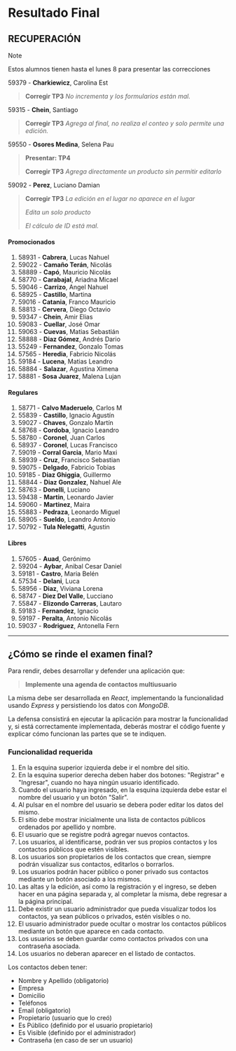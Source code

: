 # Resultado Final

## RECUPERACIÓN
> [!NOTE]
> Estos alumnos tienen hasta el lunes 8 para presentar las correcciones
>
59379 - **Charkiewicz**, Carolina Est           
> **Corregir TP3**
> *No incrementa y los formularios están mal.*
>

59315 - **Chein**, Santiago                     
> **Corregir TP3**
> *Agrega al final, no realiza el conteo y solo permite una edición.*
>

59550 - **Osores Medina**, Selena Pau           
> **Presentar: TP4**
>
> **Corregir TP3**
> *Agrega directamente un producto sin permitir editarlo*
>

59092 - **Perez**, Luciano Damian               
> **Corregir TP3**
> *La edición en el lugar no aparece en el lugar*
>
> *Edita un solo producto*
>
> *El cálculo de ID está mal.*
>


#### Promocionados
1. 58931 - **Cabrera**, Lucas Nahuel               
1. 59022 - **Camaño Terán**, Nicolás               
1. 58889 - **Capó**, Mauricio Nicolás              
1. 58770 - **Carabajal**, Ariadna Micael           
1. 59046 - **Carrizo**, Angel Nahuel               
1. 58925 - **Castillo**, Martina                   
1. 59016 - **Catania**, Franco Mauricio            
1. 58813 - **Cervera**, Diego Octavio              
1. 59347 - **Chein**, Amir Elias                   
1. 59083 - **Cuellar**, José Omar                  
1. 59063 - **Cuevas**, Matias Sebastián            
1. 58888 - **Diaz Gómez**, Andrés Dario            
1. 55249 - **Fernandez**, Gonzalo Tomas            
1. 57565 - **Heredia**, Fabricio Nicolás           
1. 59184 - **Lucena**, Matias Leandro              
1. 58884 - **Salazar**, Agustina Ximena            
1. 58881 - **Sosa Juarez**, Malena Lujan           

#### Regulares
1. 58771 - **Calvo Maderuelo**, Carlos M           
1. 55839 - **Castillo**, Ignacio Agustín           
1. 59027 - **Chaves**, Gonzalo Martín              
1. 58768 - **Cordoba**, Ignacio Leandro            
1. 58780 - **Coronel**, Juan Carlos                
1. 58937 - **Coronel**, Lucas Francisco            
1. 59019 - **Corral Garcia**, Mario Maxi           
1. 58939 - **Cruz**, Francisco Sebastian           
1. 59075 - **Delgado**, Fabricio Tobias            
1. 59185 - **Diaz Ghiggia**, Guillermo             
1. 58844 - **Diaz Gonzalez**, Nahuel Ale           
1. 58763 - **Donelli**, Luciano                    
1. 59438 - **Martin**, Leonardo Javier             
1. 59060 - **Martinez**, Maira                     
1. 55883 - **Pedraza**, Leonardo Miguel            
1. 58905 - **Sueldo**, Leandro Antonio             
1. 50792 - **Tula Nelegatti**, Agustin             

#### Libres
1. 57605 - **Auad**, Gerónimo                      
1. 59204 - **Aybar**, Anibal Cesar Daniel          
1. 59181 - **Castro**, Maria Belén                 
1. 57534 - **Delani**, Luca                        
1. 58956 - **Diaz**, Viviana Lorena                
1. 58747 - **Diez Del Valle**, Lucciano            
1. 55847 - **Elizondo Carreras**, Lautaro          
1. 59183 - **Fernandez**, Ignacio                  
1. 59197 - **Peralta**, Antonio Nicolás            
1. 59037 - **Rodriguez**, Antonella Fern           
---
## ¿Cómo se rinde el examen final?

Para rendir, debes desarrollar y defender una aplicación que:

> **Implemente una agenda de contactos multiusuario**

La misma debe ser desarrollada en *React*, implementando la funcionalidad usando *Express* y persistiendo los datos con *MongoDB*.

La defensa consistirá en ejecutar la aplicación para mostrar la funcionalidad y, si está correctamente implementada, deberás mostrar el código fuente y explicar cómo funcionan las partes que se te indiquen.

### Funcionalidad requerida
1. En la esquina superior izquierda debe ir el nombre del sitio.
2. En la esquina superior derecha deben haber dos botones: "Registrar" e "Ingresar", cuando no haya ningún usuario identificado.
3. Cuando el usuario haya ingresado, en la esquina izquierda debe estar el nombre del usuario y un botón "Salir".
4. Al pulsar en el nombre del usuario se debera poder editar los datos del mismo.
5. El sitio debe mostrar inicialmente una lista de contactos públicos ordenados por apellido y nombre.
6. El usuario que se registre podrá agregar nuevos contactos.
7. Los usuarios, al identificarse, podrán ver sus propios contactos y los contactos públicos que estén visibles.
8. Los usuarios son propietarios de los contactos que crean, siempre podrán visualizar sus contactos, editarlos o borrarlos. 
9. Los usuarios podrán hacer público o poner privado sus contactos mediante un botón asociado a los mismos.
10. Las altas y la edición, así como la registración y el ingreso, se deben hacer en una página separada y, al completar la misma, debe regresar a la página principal.
11. Debe existir un usuario administrador que pueda visualizar todos los contactos, ya sean públicos o privados, estén visibles o no.
12. El usuario administrador puede ocultar o mostrar los contactos públicos mediante un botón que aparece en cada contacto.
13. Los usuarios se deben guardar como contactos privados con una contraseña asociada. 
14. Los usuarios no deberan aparecer en el listado de contactos.

Los contactos deben tener:
- Nombre y Apellido (obligatorio)
- Empresa     
- Domicilio   
- Teléfonos 
- Email       (obligatorio)
- Propietario (usuario que lo creó)
- Es Público  (definido por el usuario propietario)
- Es Visible  (definido por el administrador)
- Contraseña  (en caso de ser un usuario)